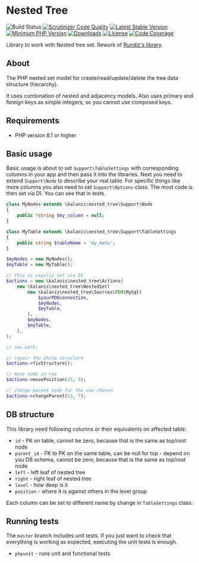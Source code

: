 # Nested Tree

![Build Status](https://github.com/alex-kalanis/nested-tree/actions/workflows/code_checks.yml/badge.svg)
[![Scrutinizer Code Quality](https://scrutinizer-ci.com/g/alex-kalanis/nested-tree/badges/quality-score.png?b=master)](https://scrutinizer-ci.com/g/alex-kalanis/nested-tree/?branch=master)
[![Latest Stable Version](https://poser.pugx.org/alex-kalanis/nested-tree/v/stable.svg?v=1)](https://packagist.org/packages/alex-kalanis/nested-tree)
[![Minimum PHP Version](https://img.shields.io/badge/php-%3E%3D%208.1-8892BF.svg)](https://php.net/)
[![Downloads](https://img.shields.io/packagist/dt/alex-kalanis/nested-tree.svg?v1)](https://packagist.org/packages/alex-kalanis/nested-tree)
[![License](https://poser.pugx.org/alex-kalanis/nested-tree/license.svg?v=1)](https://packagist.org/packages/alex-kalanis/nested-tree)
[![Code Coverage](https://scrutinizer-ci.com/g/alex-kalanis/nested-tree/badges/coverage.png?b=master&v=1)](https://scrutinizer-ci.com/g/alex-kalanis/nested-tree/?branch=master)

Library to work with Nested tree set. Rework of [Rundiz's library](https://github.com/Rundiz/nested-set).

## About

The PHP nested set model for create/read/update/delete the tree data structure (hierarchy).

It uses combination of nested and adjacency models. Also uses primary and foreign keys
as simple integers, so you cannot use composed keys.

## Requirements

* PHP version 8.1 or higher

## Basic usage

Basic usage is about to set ```Support\TableSettings``` with corresponding columns in
your app and then pass it into the libraries. Next you need to extend ```Support\Node```
to describe your real table. For specific things like more columns you also need to set
```Support\Options``` class. The most code is then set via DI. You can see that in tests.

```php
class MyNodes extends \kalanis\nested_tree\Support\Node
{
    public ?string $my_column = null;
}

class MyTable extends \kalanis\nested_tree\Support\TableSettings
{
    public string $tableName = 'my_menu';
}

$myNodes = new MyNodes();
$myTable = new MyTable();

// this is usually set via DI
$actions = new \kalanis\nested_tree\Actions(
    new \kalanis\nested_tree\NestedSet(
        new \kalanis\nested_tree\Sources\PDO\MySql(
            $yourPDOconnection,
            $myNodes,
            $myTable,
        ),
        $myNodes,
        $myTable,
    ),
);

// now work:

// repair the whole structure
$actions->fixStructure();

// move node in row
$actions->movePosition(25, 3);

// change parent node for the one chosen
$actions->changeParent(13, 7);
```

## DB structure

This library need following columns or their equivalents on affected table:

- `id` - PK on table, cannot be zero, because that is the same as top/root node
- `parent_id` - FK to PK on the same table, can be null for top - depend on you DB schema,
  cannot be zero, because that is the same as top/root node
- `left` - left leaf of nested tree
- `right` - right leaf of nested tree
- `level` - how deep is it
- `position` - where it is against others in the level group

Each column can be set to different name by change in `TableSettings` class.

## Running tests

The `master` branch includes unit tests.
If you just want to check that everything is working as expected, executing the unit tests is enough.

* `phpunit` - runs unit and functional tests
